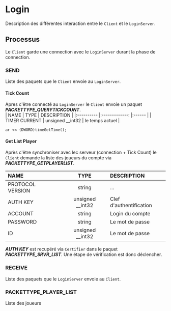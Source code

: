 # Login
Description des différentes interaction entre le `Client` et le `LoginServer`.<br>

## Processus
Le `Client` garde une connection avec le `LoginServer` durant la phase de connection.<br>

### SEND
Liste des paquets que le `Client` envoie au `LoginServer`.<br>

#### Tick Count
Apres c'être connecté au `LoginServer` le `Client` envoie un paquet ***PACKETTYPE_QUERYTICKCOUNT***.<br>
| NAME              |      TYPE         |  DESCRIPTION      |
|:----------        |:-------------:    |:------            |
| TIMER CURRENT     |  unsigned __int32 | le temps actuel   |

	ar << (DWORD)timeGetTime();
#### Get List Player
Après c'être synchroniser avec lec serveur (connection + Tick Count) le `Client` demande la liste des joueurs du compte via ***PACKETTYPE_GETPLAYERLIST***.<br>

| NAME              |      TYPE         |  DESCRIPTION                  |
|:----------        |:-------------:    |:------                        |
| PROTOCOL VERSION  |  string           | ...                           |
| AUTH KEY          |  unsigned __int32 | Clef d'authentification       |
| ACCOUNT           |  string           | Login du compte               |
| PASSWORD          |  string           | Le mot de passe               |
| ID                |  unsigned __int32 | Le mot de passe               |

***AUTH KEY*** est recupéré via `Certifier` dans le paquet ***PACKETTYPE_SRVR_LIST***. Une étape de vérification est donc déclencher.<br>

### RECEIVE
Liste des paquets que le `LoginServer` envoie au `Client`.<br>

### PACKETTYPE_PLAYER_LIST
Liste des joueurs

